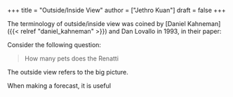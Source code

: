 +++
title = "Outside/Inside View"
author = ["Jethro Kuan"]
draft = false
+++

The terminology of outside/inside view was coined by [Daniel Kahneman]({{< relref "daniel_kahneman" >}}) and Dan
Lovallo in 1993, in their paper:

Consider the following question:

> How many pets does the Renatti

The outside view refers to the big picture.

When making a forecast, it is useful
